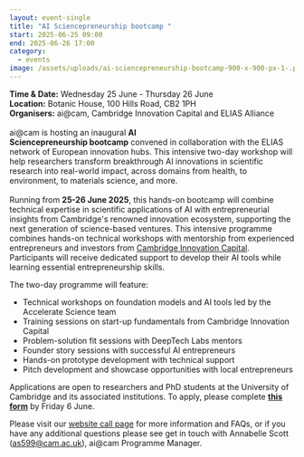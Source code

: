 ```yaml
---
layout: event-single
title: "AI Sciencepreneurship bootcamp "
start: 2025-06-25 09:00
end: 2025-06-26 17:00
category:
  - events
image: /assets/uploads/ai-sciencepreneurship-bootcamp-900-x-900-px-1-.png
---
```

**T﻿ime & Date:** Wednesday 25 June - Thursday 26 June\
**Location:** [](https://www.google.com/maps/search/?api=1&query=The%20Keynes%20Library%2C%20Cambridge%20Union%2C%209A%20Bridge%20St%2C%20Cambridge%20CB2%201UB)Botanic House, 100 Hills Road, CB2 1PH\
**Organisers:** ai@cam, Cambridge Innovation Capital and ELIAS Alliance\
\
ai@cam is hosting an inaugural **AI Sciencepreneurship bootcamp** convened in collaboration with the ELIAS network of European innovation hubs. This intensive two-day workshop will help researchers transform breakthrough AI innovations in scientific research into real-world impact, across domains from health, to environment, to materials science, and more. \
\
Running from **25-26 June 2025**, this hands-on bootcamp will combine technical expertise in scientific applications of AI with entrepreneurial insights from Cambridge's renowned innovation ecosystem, supporting the next generation of science-based ventures. This intensive programme combines hands-on technical workshops with mentorship from experienced entrepreneurs and investors from [Cambridge Innovation Capital](https://eur03.safelinks.protection.outlook.com/?url=https%3A%2F%2Fwww.cic.vc%2F&data=05%7C02%7Cas599%40universityofcambridgecloud.onmicrosoft.com%7C88c03253f2ba4dd6b48108dd920d449f%7C49a50445bdfa4b79ade3547b4f3986e9%7C1%7C0%7C638827307878632932%7CUnknown%7CTWFpbGZsb3d8eyJFbXB0eU1hcGkiOnRydWUsIlYiOiIwLjAuMDAwMCIsIlAiOiJXaW4zMiIsIkFOIjoiTWFpbCIsIldUIjoyfQ%3D%3D%7C0%7C%7C%7C&sdata=LaRdngxZJgB%2Fkj1McsbsH06tFMldQVhpIoFs37UUoi0%3D&reserved=0 "https\://eur03.safelinks.protection.outlook.com/?url=https%3a%2f%2fwww.cic.vc%2f&data=05%7c02%7cas599%40universityofcambridgecloud.onmicrosoft.com%7c88c03253f2ba4dd6b48108dd920d449f%7c49a50445bdfa4b79ade3547b4f3986e9%7c1%7c0%7c638827307878632932%7cunknown%7ctwfpbgzsb3d8eyjfbxb0eu1hcgkionrydwusilyioiiwljaumdawmcisilaioijxaw4zmiisikfoijoitwfpbcisilduijoyfq%3d%3d%7c0%7c%7c%7c&sdata=lardngxzjgb%2fkj1mcsbsh06tfmldqvhpiofs37uuoi0%3d&reserved=0"). Participants will receive dedicated support to develop their AI tools while learning essential entrepreneurship skills. 

The two-day programme will feature:

* Technical workshops on foundation models and AI tools led by the Accelerate Science team
* Training sessions on start-up fundamentals from Cambridge Innovation Capital
* Problem-solution fit sessions with DeepTech Labs mentors
* Founder story sessions with successful AI entrepreneurs
* Hands-on prototype development with technical support
* Pitch development and showcase opportunities with local entrepreneurs

Applications are open to researchers and PhD students at the University of Cambridge and its associated institutions. To apply, please complete **[this form](https://docs.google.com/forms/d/e/1FAIpQLSeaeAcdteWplUmaaSiwc25ABxNVeiA2irp1rgBZLGOCmveCxg/viewform)[](<[https://forms.gle/TEQedN8LtdhyJd8dA](https://eur03.safelinks.protection.outlook.com/?url=https%3A%2F%2Fforms.gle%2FTEQedN8LtdhyJd8dA&data=05%7C02%7Cas599%40universityofcambridgecloud.onmicrosoft.com%7C88c03253f2ba4dd6b48108dd920d449f%7C49a50445bdfa4b79ade3547b4f3986e9%7C1%7C0%7C638827307878652482%7CUnknown%7CTWFpbGZsb3d8eyJFbXB0eU1hcGkiOnRydWUsIlYiOiIwLjAuMDAwMCIsIlAiOiJXaW4zMiIsIkFOIjoiTWFpbCIsIldUIjoyfQ%3D%3D%7C0%7C%7C%7C&sdata=qlPO0kcMrtnDEcgZ8yuN9IxF2BZIomCimd%2FpqsqB7T4%3D&reserved=0 "https\://eur03.safelinks.protection.outlook.com/?url=https%3a%2f%2fforms.gle%2fteqedn8ltdhyjd8da&data=05%7c02%7cas599%40universityofcambridgecloud.onmicrosoft.com%7c88c03253f2ba4dd6b48108dd920d449f%7c49a50445bdfa4b79ade3547b4f3986e9%7c1%7c0%7c638827307878652482%7cunknown%7ctwfpbgzsb3d8eyjfbxb0eu1hcgkionrydwusilyioiiwljaumdawmcisilaioijxaw4zmiisikfoijoitwfpbcisilduijoyfq%3d%3d%7c0%7c%7c%7c&sdata=qlpo0kcmrtndecgz8yun9ixf2bziomcimd%2fpqsqb7t4%3d&reserved=0")>)** by Friday 6 June.

Please visit our [website call page](https://ai.cam.ac.uk/calls/ai-sciencepreneurship-bootcamp "https\://ai.cam.ac.uk/calls/ai-sciencepreneurship-bootcamp") for more information and FAQs, or if you have any additional questions please see get in touch with Annabelle Scott ([as599@cam.ac.uk](mailto:as599@cam.ac.uk "mailto\:as599@cam.ac.uk")), ai@cam Programme Manager.
